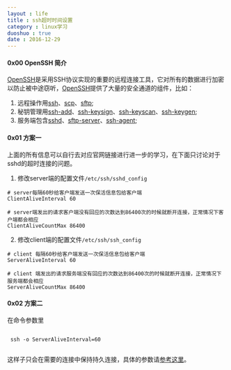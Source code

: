 ```yaml
---
layout : life
title : ssh超时时间设置
category : linux学习
duoshuo : true
date : 2016-12-29
---
```


#### 0x00 OpenSSH 简介

[OpenSSH][1]是采用SSH协议实现的重要的远程连接工具，它对所有的数据进行加密以防止被中途窃听，[OpenSSH][1]提供了大量的安全通道的组件，比如：

1. 远程操作用[ssh][3]、[scp][4]、[sftp][5];
2. 秘钥管理用[ssh-add][6]、[ssh-keysign][7]、[ssh-keyscan][8]、[ssh-keygen][9];
3. 服务端包含[sshd][10]、[sftp-server][11]、[ssh-agent][12];

#### 0x01 方案一

上面的所有信息可以自行去对应官网链接进行进一步的学习，在下面只讨论对于sshd的超时连接的问题。


1. 修改server端的配置文件`/etc/ssh/sshd_config`

```
# server每隔60秒给客户端发送一次保活信息包给客户端
ClientAliveInterval 60

# server端发出的请求客户端没有回应的次数达到86400次的时候就断开连接，正常情况下客户端都会相应
ClientAliveCountMax 86400
```

2. 修改client端的配置文件`/etc/ssh/ssh_config`

```
# client 每隔60秒给客户端发送一次保活信息包给客户端
ServerAliveInterval 60

# client 端发出的请求服务端没有回应的次数达到86400次的时候就断开连接，正常情况下服务端都会相应
ServerAliveCountMax 86400
```

#### 0x02 方案二

在命令参数里

```

 ssh -o ServerAliveInterval=60 
 
```

这样子只会在需要的连接中保持持久连接，具体的参数请[参考这里][2]。


[1]:http://www.openssh.com/
[2]:http://man.openbsd.org/sshd_config.5
[3]:http://man.openbsd.org/?query=ssh&sektion=1
[4]:http://man.openbsd.org/?query=scp&sektion=1
[5]:http://man.openbsd.org/?query=sftp&sektion=1
[6]:http://man.openbsd.org/?query=ssh-add&sektion=1
[7]:http://man.openbsd.org/?query=ssh-keysign&sektion=8
[8]:http://man.openbsd.org/?query=ssh-keyscan&sektion=1
[9]:http://man.openbsd.org/?query=ssh-keygen&sektion=1
[10]:http://man.openbsd.org/?query=sshd&sektion=8
[11]:http://man.openbsd.org/?query=sftp-server&sektion=8
[12]:http://man.openbsd.org/?query=ssh-agent&sektion=1